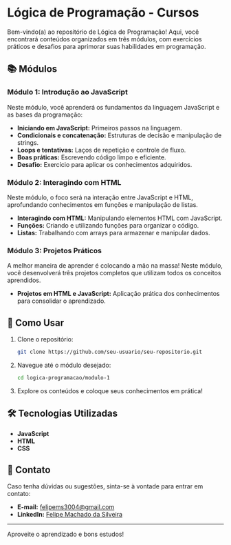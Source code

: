 # Lógica de Programação - Cursos

Bem-vindo(a) ao repositório de Lógica de Programação! Aqui, você encontrará conteúdos organizados em três módulos, com exercícios práticos e desafios para aprimorar suas habilidades em programação.

## 📚 Módulos

### Módulo 1: Introdução ao JavaScript
Neste módulo, você aprenderá os fundamentos da linguagem JavaScript e as bases da programação:

- **Iniciando em JavaScript:** Primeiros passos na linguagem.
- **Condicionais e concatenação:** Estruturas de decisão e manipulação de strings.
- **Loops e tentativas:** Laços de repetição e controle de fluxo.
- **Boas práticas:** Escrevendo código limpo e eficiente.
- **Desafio:** Exercício para aplicar os conhecimentos adquiridos.

### Módulo 2: Interagindo com HTML
Neste módulo, o foco será na interação entre JavaScript e HTML, aprofundando conhecimentos em funções e manipulação de listas.

- **Interagindo com HTML:** Manipulando elementos HTML com JavaScript.
- **Funções:** Criando e utilizando funções para organizar o código.
- **Listas:** Trabalhando com arrays para armazenar e manipular dados.

### Módulo 3: Projetos Práticos
A melhor maneira de aprender é colocando a mão na massa! Neste módulo, você desenvolverá três projetos completos que utilizam todos os conceitos aprendidos.

- **Projetos em HTML e JavaScript:** Aplicação prática dos conhecimentos para consolidar o aprendizado.

## 🚀 Como Usar

1. Clone o repositório:
   ```bash
   git clone https://github.com/seu-usuario/seu-repositorio.git
   ```

2. Navegue até o módulo desejado:
   ```bash
   cd logica-programacao/modulo-1
   ```

3. Explore os conteúdos e coloque seus conhecimentos em prática!

## 🛠 Tecnologias Utilizadas

- **JavaScript**
- **HTML**
- **CSS**

## 📧 Contato

Caso tenha dúvidas ou sugestões, sinta-se à vontade para entrar em contato:

- **E-mail:** felipems3004@gmail.com
- **LinkedIn:** [Felipe Machado da Silveira](https://www.linkedin.com/in/felipe-machado-da-silveira-380306182/)

---

Aproveite o aprendizado e bons estudos!
